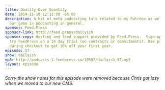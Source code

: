 ```yaml
---
title: Quality Over Quantity
date: 2014-11-18 12:11:00 -06:00
description: A bit of meta podcasting talk related to my Patreon as well as upping
  our game in podcasting in general.
sponsor: Feed.Press
sponsor-link: http://feed.press/dailyish
sponsor-copy: Hosting and feed support provided by Feed.Press.  Sign-up today and
  try FeedPress on a 14 day trial (no contracts or commitments). Use promo code "dailyish"
  during checkout to get 10% off your first year.
episode: 57
show: dailyish
mp3: http://podcasts-1.feedpress.co/10587/dailyish-57.mp3
layout: episode
---
```


<em>Sorry the show notes for this episode were removed because Chris got lazy when we moved to our new CMS</em>.
